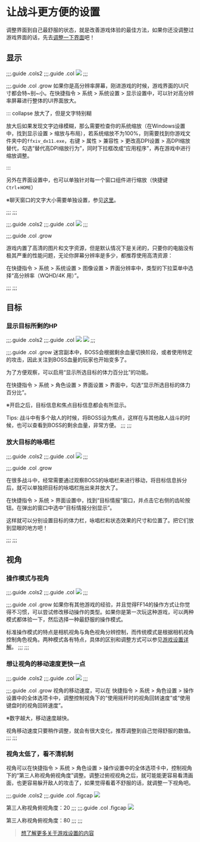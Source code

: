 # 让战斗更方便的设置

调整界面到自己最舒服的状态，就是改善游戏体验的最佳方法，如果你还没调整过游戏界面的话，先去[调整一下界面](/ui/how.md#改变界面部件的布局)吧！

## 显示

;;;.guide .cols2
;;;.guide .col
![](./how.assets/resolution.jpg)
;;;

;;;.guide .col .grow
如果你是高分辨率屏幕，刚进游戏的时候，游戏界面的UI尺寸都会特~别~小。在快捷指令 > 系统 > 系统设置 > 显示设置中，可以针对高分辨率屏幕进行整体的UI界面放大。

::: collapse 放大了，但是文字特别糊

放大后如果发现文字边缘模糊，那么需要检查你的系统缩放（在Windows设置中，找到显示设置 > 缩放与布局），若系统缩放不为100%，则需要找到你游戏文件夹中的`ffxiv_dx11.exe`，右键 > 属性 > 兼容性 > 更改高DPI设置 > 高DPI缩放替代，勾选“替代高DPI缩放行为”，同时下拉框改成“应用程序”，再在游戏中进行缩放调整。

:::

另外在界面设置中，也可以单独针对每一个窗口组件进行缩放（快捷键`Ctrl`+`HOME`）

※聊天窗口的文字大小需要单独设置，参见[这里](/basic/communication.md#聊天窗口的设置)。

;;;
;;;

;;;.guide .cols2
;;;.guide .col
![](./battle.assets/hires.jpg)
;;;

;;;.guide .col .grow

游戏内置了高清的图片和文字资源，但是默认情况下是关闭的，只要你的电脑没有极其严重的性能问题，无论你屏幕分辨率是多少，都推荐使用高清资源：

在快捷指令 > 系统 > 系统设置 > 图像设置 > 界面分辨率中，类型的下拉菜单中选择“高分辨率（WQHD/4K 用）”。

;;;
;;;


## 目标

### 显示目标所剩的HP

;;;.guide .cols2
;;;.guide .col
![](./battle.assets/2e57b1748fb8e9e87b2f901c3ace8182a8a02e.jpg)
![](./battle.assets/301f5e8872cc2dbb8406e99753346b9825a897.jpg)
;;;

;;;.guide .col .grow
迷宫副本中，BOSS会根据剩余血量切换阶段，或者使用特定的攻击，因此关注到BOSS血量的玩家也开始变多了。

为了方便观察，可以启用“显示所选目标的体力百分比”的功能。

在快捷指令 > 系统 > 角色设置 > 界面设置 > 界面中，勾选“显示所选目标的体力百分比”。

※开启之后，目标信息和焦点目标信息都会有所显示。

Tips:
战斗中有多个敌人的时候，将BOSS设为焦点，这样在与其他敌人战斗的时候，也可以查看到BOSS的剩余血量，非常方便。
;;;
;;;

### 放大目标的咏唱栏

;;;.guide .cols2
;;;.guide .col
![](./battle.assets/set2.jpg)
;;;

;;;.guide .col .grow

在很多战斗中，经常需要通过观察BOSS的咏唱栏来进行移动，将目标信息拆分后，就可以单独把目标的咏唱栏拖出来并放大了。

在快捷指令 > 系统 > 界面设置中，找到“目标情报”窗口，并点击它右侧的齿轮按钮。在弹出的窗口中选中“目标情报分别显示”。

这样就可以分别设置目标的体力栏，咏唱栏和状态效果的尺寸和位置了。把它们放到显眼的地方吧！

;;;
;;;

## 视角

### 操作模式与视角

;;;.guide .cols2
;;;.guide .col
![](./battle.assets/MovementSettings.jpg)
;;;

;;;.guide .col .grow
如果你有其他游戏的经验，并且觉得FF14的操作方式让你觉得不习惯，可以尝试修改移动操作的类型。如果你是第一次玩这种游戏，可以两种模式都体验一下，然后选择一种最舒服的操作模式。

标准操作模式的特点是相机视角与角色视角分辨控制，而传统模式是根据相机视角控制角色视角。两种模式各有特点，具体的区别和调整方式可以参见[游戏设置详解](/basic/config.md#角色设置)。
;;;
;;;

### 想让视角的移动速度更快一点

;;;.guide .cols2
;;;.guide .col
![](./battle.assets/26d2deb74f076c2addefd6e1a836e8b1c5fc41.jpg)
;;;

;;;.guide .col .grow
视角的移动速度，可以在 快捷指令 > 系统 > 角色设置 > 操作设置中的全体选项卡中，调整控制视角下的“使用摇杆时的视角回转速度”或“使用键盘时的视角回转速度”。

※数字越大，移动速度越快。

视角移动速度只要稍作调整，就会有很大变化，推荐调整到自己觉得舒服的数值。
;;;
;;;

### 视角太低了，看不清机制

视角可以在快捷指令 > 系统 > 角色设置 > 操作设置中的全体选项卡中，控制视角下的“第三人称视角俯视角度”调整。调整过俯视视角之后，就可能能更容易看清画面，也更容易躲开敌人的攻击了，如果觉得看着不舒服的话，就调整一下视角吧。

;;;.guide .cols2
;;;.guide .col .figcap
![](./battle.assets/0b37f6b105d72e88b3e0a00abb1093cd7709dc.jpg)

第三人称视角俯视角度：20
;;;
;;;.guide .col .figcap
![](./battle.assets/4d0cb98170a1ba6a24e7dc604227aad0863e17.jpg)

第三人称视角俯视角度：80
;;;
;;;

> [想了解更多关于游戏设置的内容](/basic/config.md)